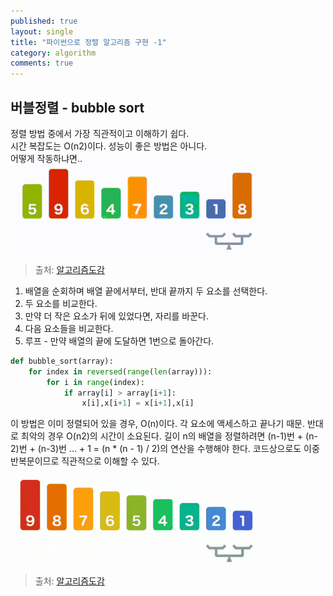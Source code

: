 ```yaml
---
published: true
layout: single
title: "파이썬으로 정렬 알고리즘 구현 -1"
category: algorithm
comments: true
---
```

## 버블정렬 - bubble sort

정렬 방법 중에서 가장 직관적이고 이해하기 쉽다.  
시간 복잡도는 O(n2)이다. 성능이 좋은 방법은 아니다.  
어떻게 작동하냐면..  
![bubble sort](/../assets/BubbleSort_Avg_case.gif) 
> 출처: [알고리즘도감](algorithm.wiki/ko/app/)  

1. 배열을 순회하며 배열 끝에서부터, 반대 끝까지 두 요소를 선택한다.
2. 두 요소를 비교한다.
3. 만약 더 작은 요소가 뒤에 있었다면, 자리를 바꾼다.
4. 다음 요소들을 비교한다.
5. 루프 - 만약 배열의 끝에 도달하면 1번으로 돌아간다.

```python
def bubble_sort(array):
    for index in reversed(range(len(array))):
        for i in range(index):
            if array[i] > array[i+1]:
                x[i],x[i+1] = x[i+1],x[i]
```

이 방법은 이미 정렬되어 있을 경우, O(n)이다. 각 요소에 액세스하고 끝나기 때문. 
반대로 최악의 경우 O(n2)의 시간이 소요된다. 길이 n의 배열을 정렬하려면
(n-1)번 + (n-2)번 + (n-3)번 ... + 1 = (n * (n - 1) / 2)의 연산을 수행해야 한다.
코드상으로도 이중 반복문이므로 직관적으로 이해할 수 있다.  

![worst case](/../assets/BubbleSort_worst_case.gif)
> 출처: [알고리즘도감](algorithm.wiki/ko/app/)